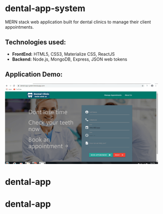 # dental-app-system
MERN stack web application built for dental clinics to manage their client appointments. 

## Technologies used: 
* **FrontEnd:** HTML5, CSS3, Materialize CSS, ReactJS
* **Backend:** Node.js, MongoDB, Express, JSON web tokens

## Application Demo:
![Application Demo](application-demo.gif)
# dental-app
# dental-app
